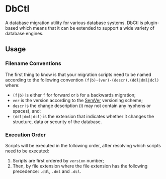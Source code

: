 
# DbCtl
A database migration utility for various database systems. DbCtl is plugin-based which means that it can be extended to support a wide variety of database engines. 

## Usage
### Filename Conventions

The first thing to know is that your migration scripts need to be named according to the following convention `(f|b)-(ver)-(descr).(ddl|dml|dcl)` where:
*  `(f|b)` is either `f` for forward or `b` for a backwards migration;
* `ver` is the version according to the [SemVer](https://semver.org/) versioning scheme;
* `descr` is the change description (it may not contain any hyphens or spaces), and;
* `(ddl|dml|dcl)` is the extension that indicates whether it changes the structure, data or security of the database.

### Execution Order
Scripts will be executed in the following order, after resolving which scripts need to be executed:
1. Scripts are first ordered by `version` number;
2. Then, by file extension where the file extension has the following precedence: `.ddl`, `.dml` and `.dcl`.

<!--stackedit_data:
eyJoaXN0b3J5IjpbLTE4Njc1MTIzMSwtMTg2NzUxMjMxLDQ0Mz
A1NzU3MCwtMTIyOTY2MDYzNCwtMTA2NDYyMjAwNSwxNTg5MzE0
ODUzXX0=
-->